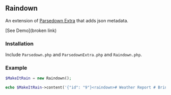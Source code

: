## Raindown ##
An extension of [Parsedown Extra](https://github.com/erusev/parsedown-extra) that adds json metadata.

[See Demo](broken link)

### Installation

Include `Parsedown.php` and `ParsedownExtra.php` and `Raindown.php`.

### Example

``` php
$MakeItRain = new Raindown();

echo $MakeItRain->content('{"id": "9"}<raindown># Weather Report # Bring a jacket.'); # prints: <h1 class="sth">Weather Report</h1><p>Bring a jacket.</p>
```
